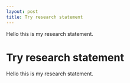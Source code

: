 ```yaml
---
layout: post
title: Try research statement
---
```


Hello this is my research statement.

# Try research statement

Hello this is my research statement.
